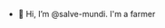 - 👋 Hi, I’m @salve-mundi. I'm a farmer

<!---
salve-mundi/salve-mundi is a ✨ special ✨ repository because its `README.md` (this file) appears on your GitHub profile.
You can click the Preview link to take a look at your changes.
--->
